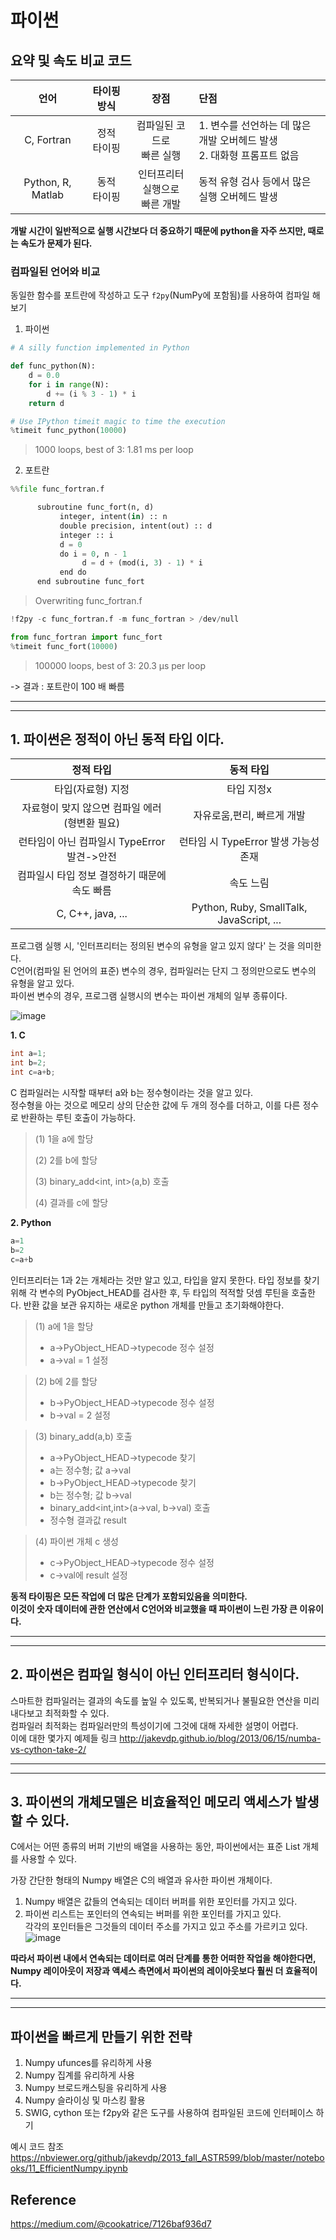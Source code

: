 # 파이썬

## 요약 및 속도 비교 코드

|언어|타이핑 방식|장점|단점|
|:------:|:-----:|:-----:|:-----|
|C, Fortran|정적 </br>타이핑|컴파일된 코드로 </br>빠른 실행|1. 변수를 선언하는 데 많은 개발 오버헤드 발생</br> 2. 대화형 프롬프트 없음|
|Python, R, Matlab|동적 </br>타이핑|인터프리터 실행으로 </br>빠른 개발|동적 유형 검사 등에서 많은 실행 오버헤드 발생|

**개발 시간이 일반적으로 실행 시간보다 더 중요하기 때문에 python을 자주 쓰지만, 때로는 속도가 문제가 된다.**

### 컴파일된 언어와 비교
동일한 함수를 포트란에 작성하고 도구 `f2py`(NumPy에 포함됨)를 사용하여 컴파일 해보기
1. 파이썬
```python
# A silly function implemented in Python

def func_python(N):
    d = 0.0
    for i in range(N):
        d += (i % 3 - 1) * i
    return d
```
```python
# Use IPython timeit magic to time the execution
%timeit func_python(10000)
```
> 1000 loops, best of 3: 1.81 ms per loop

 2. 포트란
```python
%%file func_fortran.f

      subroutine func_fort(n, d)
           integer, intent(in) :: n
           double precision, intent(out) :: d
           integer :: i
           d = 0
           do i = 0, n - 1
                d = d + (mod(i, 3) - 1) * i
           end do
      end subroutine func_fort
```
> Overwriting func_fortran.f

```python
!f2py -c func_fortran.f -m func_fortran > /dev/null
```
```python
from func_fortran import func_fort
%timeit func_fort(10000)
```
> 100000 loops, best of 3: 20.3 µs per loop

-> 결과 : 포트란이 100 배 빠름


--------
--------
## 1. 파이썬은 정적이 아닌 동적 타입 이다.

    
|정적 타입|동적 타입|
|:------:|:-------:|
|타입(자료형) 지정|타입 지정x|
|자료형이 맞지 않으면 컴파일 에러(형변환 필요)|자유로움,편리, 빠르게 개발|
|런타임이 아닌 컴파일시 TypeError 발견->안전|런타임 시 TypeError 발생 가능성 존재|
|컴파일시 타입 정보 결정하기 때문에 속도 빠름|속도 느림|
|C, C++, java, ...|Python, Ruby, SmallTalk, JavaScript, ...|
    
    
프로그램 실행 시, '인터프리터는 정의된 변수의 유형을 알고 있지 않다' 는 것을 의미한다.   
C언어(컴파일 된 언어의 표준) 변수의 경우, 컴파일러는 단지 그 정의만으로도 변수의 유형을 알고 있다.  
파이썬 변수의 경우, 프로그램 실행시의 변수는 파이썬 개체의 일부 종류이다.  

![image](https://github.com/0sun-creater/2023-CS-Study/assets/54173210/0496931e-b363-4487-8f1b-a56abfef6a3f)

**1. C**
```C
int a=1;
int b=2;
int c=a+b;
```
C 컴파일러는 시작할 때부터 a와 b는 정수형이라는 것을 알고 있다.  
정수형을 아는 것으로 메모리 상의 단순한 값에 두 개의 정수를 더하고, 이를 다른 정수로 반환하는 루틴 호출이 가능하다.  

> (1) <int> 1을 a에 할당  
> 
> (2) <int> 2를 b에 할당  
> 
> (3) binary_add<int, int>(a,b) 호출  
> 
> (4) 결과를 c에 할당  


  
**2. Python**
```python
a=1
b=2
c=a+b
```

인터프리터는 1과 2는 개체라는 것만 알고 있고, 타입을 알지 못한다.
타입 정보를 찾기 위해 각 변수의 PyObject_HEAD를 검사한 후, 두 타입의 적적할 덧셈 루틴을 호출한다.
반환 값을 보관 유지하는 새로운 python 개체를 만들고 초기화해야한다.   
> (1) a에 1을 할당   
>   - a->PyObject_HEAD->typecode 정수 설정   
>   - a->val = 1 설정  
  
> (2) b에 2를 할당   
>   - b->PyObject_HEAD->typecode 정수 설정      
>   - b->val = 2 설정     
  
> (3) binary_add(a,b) 호출    
>   - a->PyObject_HEAD->typecode 찾기    
>   - a는 정수형; 값 a->val    
>   - b->PyObject_HEAD->typecode 찾기    
>   - b는 정수형; 값 b->val   
>   - binary_add<int,int>(a->val, b->val) 호출    
>   - 정수형 결과값 result    
  
> (4) 파이썬 개체 c 생성   
>   - c->PyObject_HEAD->typecode 정수 설정    
>   - c->val에 result 설정   


**동적 타이핑은 모든 작업에 더 많은 단계가 포함되있음을 의미한다.**   
**이것이 숫자 데이터에 관한 연산에서 C언어와 비교했을 때 파이썬이 느린 가장 큰 이유이다.**  

--------
--------

## 2. 파이썬은 컴파일 형식이 아닌 인터프리터 형식이다.

스마트한 컴파일러는 결과의 속도를 높일 수 있도록, 반복되거나 불필요한 연산을 미리 내다보고 최적화할 수 있다.  
컴파일러 최적화는 컴파일러만의 특성이기에 그것에 대해 자세한 설명이 어렵다.  
이에 대한 몇가지 예제들 링크
http://jakevdp.github.io/blog/2013/06/15/numba-vs-cython-take-2/

--------
--------

## 3. 파이썬의 개체모델은 비효율적인 메모리 액세스가 발생할 수 있다.

C에서는 어떤 종류의 버퍼 기반의 배열을 사용하는 동안,
파이썬에서는 표준 List 개체를 사용할 수 있다.
    

가장 간단한 형태의 Numpy 배열은 C의 배열과 유사한 파이썬 개체이다.
1. Numpy 배열은 값들의 연속되는 데이터 버퍼를 위한 포인터를 가지고 있다.
2. 파이썬 리스트는 포인터의 연속되는 버퍼를 위한 포인터를 가지고 있다.  
각각의 포인터들은 그것들의 데이터 주소를 가지고 있고 주소를 가르키고 있다.
![image](https://github.com/0sun-creater/2023-CS-Study/assets/54173210/2505bd10-e796-4744-9280-11545507dc8e)

    
**따라서 파이썬 내에서 연속되는 데이터로 여러 단계를 통한 어떠한 작업을 해야한다면, Numpy 레이아웃이 저장과 액세스 측면에서 파이썬의 레이아웃보다 훨씬 더 효율적이다.**
    

--------
--------

## 파이썬을 빠르게 만들기 위한 전략
1. Numpy ufunces를 유리하게 사용
2. Numpy 집계를 유리하게 사용
3. Numpy 브로드캐스팅을 유리하게 사용
4. Numpy 슬라이싱 및 마스킹 활용
5. SWIG, cython 또는 f2py와 같은 도구를 사용하여 컴파일된 코드에 인터페이스 하기

예시 코드 참조 https://nbviewer.org/github/jakevdp/2013_fall_ASTR599/blob/master/notebooks/11_EfficientNumpy.ipynb



## Reference
https://medium.com/@cookatrice/7126baf936d7
